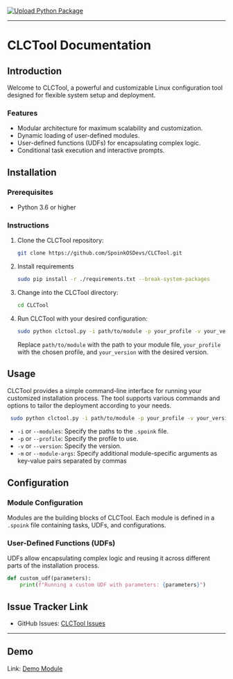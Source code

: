 [![Upload Python Package](https://github.com/SpoinkOSDevs/CLCTool/actions/workflows/python-publish.yml/badge.svg)](https://github.com/SpoinkOSDevs/CLCTool/actions/workflows/python-publish.yml)

---

# CLCTool Documentation

## Introduction

Welcome to CLCTool, a powerful and customizable Linux configuration tool designed for flexible system setup and deployment.

### Features

- Modular architecture for maximum scalability and customization.
- Dynamic loading of user-defined modules.
- User-defined functions (UDFs) for encapsulating complex logic.
- Conditional task execution and interactive prompts.

## Installation

### Prerequisites

- Python 3.6 or higher

### Instructions

1. Clone the CLCTool repository:

    ```bash
    git clone https://github.com/SpoinkOSDevs/CLCTool.git
    ```

2. Install requirements

    ```bash
    sudo pip install -r ./requirements.txt --break-system-packages
    ```

4. Change into the CLCTool directory:

    ```bash
    cd CLCTool
    ```

5. Run CLCTool with your desired configuration:

    ```bash
    sudo python clctool.py -i path/to/module -p your_profile -v your_version
    ```

    Replace `path/to/module` with the path to your module file, `your_profile` with the chosen profile, and `your_version` with the desired version.

## Usage

CLCTool provides a simple command-line interface for running your customized installation process. The tool supports various commands and options to tailor the deployment according to your needs.

```bash
 sudo python clctool.py -i path/to/module -p your_profile -v your_version
```

- `-i` or `--modules`: Specify the paths to the ``.spoink`` file.
- `-p` or `--profile`: Specify the profile to use.
- `-v` or `--version`: Specify the version.
- `-m` or `--module-args`: Specify additional module-specific arguments as key-value pairs separated by commas

## Configuration

### Module Configuration

Modules are the building blocks of CLCTool. Each module is defined in a `.spoink` file containing tasks, UDFs, and configurations.

### User-Defined Functions (UDFs)

UDFs allow encapsulating complex logic and reusing it across different parts of the installation process.

```python
def custom_udf(parameters):
    print(f"Running a custom UDF with parameters: {parameters}")
```

## Issue Tracker Link

- GitHub Issues: [CLCTool Issues](https://github.com/SpoinkOSDevs/CLCTool/issues)

---

## Demo

 Link: [Demo Module](https://github.com/SpoinkOSDevs/CLCTModuleRepo/blob/main/modules/nginx.spoink)

